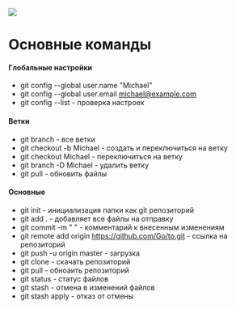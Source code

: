 ![ ](https://www.imedia.by/upload/iblock/a3b/git.png)
# Основные команды 
#### Глобальные настройки
* git config --global user.name "Michael"
* git config --global user.email michael@example.com
* git config --list - проверка настроек

#### Ветки
* git branch - все ветки
* git checkout -b Michael - создать и переключиться на ветку
* git checkout Michael - переключиться на ветку
* git branch -D Michael - удалить ветку
* git pull - обновить файлы

#### Основные
* git init - инициализация папки как git репозиторий
* git add . - добавляет все файлы на отправку
* git commit -m " " - комментарий к внесенным изменениям 
* git remote add origin https://github.com/Go/to.git - ссылка на репозиторий
* git push -u origin master - загрузка 
* git clone - скачать репозиторий
* git pull - обноаить репозиторий
* git status - статус файлов
* git stash - отмена в изменений файлов
* git stash apply - отказ от отмены
